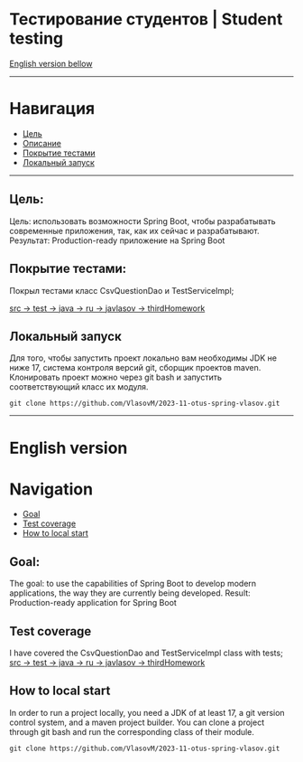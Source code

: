 # Тестирование студентов | Student testing
[English version bellow](#English-version)
___
# Навигация
- [Цель](#Цель)
- [Описание](#Описание)
- [Покрытие тестами](#Покрытие-тестами)
- [Локальный запуск](#Локальный-запуск)

---
## Цель:
Цель: использовать возможности Spring Boot, чтобы разрабатывать современные приложения, так, как их сейчас и разрабатывают.
Результат: Production-ready приложение на Spring Boot

## Покрытие тестами:
Покрыл тестами класс CsvQuestionDao и TestServiceImpl;

[src -> test -> java -> ru -> javlasov -> thirdHomework](https://github.com/VlasovM/2023-11-otus-spring-vlasov/tree/master/thirdHomework/src/test/java/ru/javlasov/thirdHomework)

## Локальный запуск
Для того, чтобы запустить проект локально вам необходимы JDK не ниже 17, система контроля версий git, сборщик проектов maven.
Клонировать проект можно через git bash и запустить соответствующий класс их модуля.

    git clone https://github.com/VlasovM/2023-11-otus-spring-vlasov.git

---

# English version

# Navigation
- [Goal](#Goal)
- [Test coverage](#Test-coverage)
- [How to local start](#How-to-local-start)

## Goal:
The goal: to use the capabilities of Spring Boot to develop modern applications, the way they are currently being developed.
Result: Production-ready application for Spring Boot

## Test coverage
I have covered the CsvQuestionDao and TestServiceImpl class with tests;
[src -> test -> java -> ru -> javlasov -> thirdHomework](https://github.com/VlasovM/2023-11-otus-spring-vlasov/tree/master/thirdHomework/src/test/java/ru/javlasov/thirdHomework)

## How to local start
In order to run a project locally, you need a JDK of at least 17, a git version control system, and a maven project builder.
You can clone a project through git bash and run the corresponding class of their module.

    git clone https://github.com/VlasovM/2023-11-otus-spring-vlasov.git
